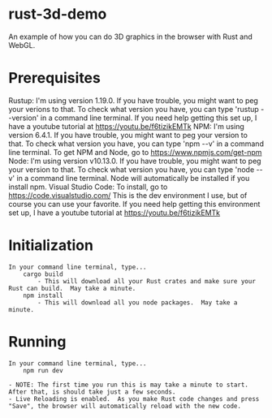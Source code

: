 # rust-3d-demo
  An example of how you can do 3D graphics in the browser with Rust and WebGL.

# Prerequisites
  Rustup: 
    I'm using version 1.19.0.  If you have trouble, you might want to peg your verions to that.
    To check what version you have, you can type 'rustup --version' in a command line terminal.
    If you need help getting this set up, I have a youtube tutorial at https://youtu.be/f6tizikEMTk
  NPM: 
    I'm using version 6.4.1.  If you have trouble, you might want to peg your version to that.
    To check what version you have, you can type 'npm --v' in a command line terminal.
    To get NPM and Node, go to https://www.npmjs.com/get-npm
  Node: 
    I'm using version v10.13.0.  If you have trouble, you might want to peg your version to that.
    To check what version you have, you can type 'node --v' in a command line terminal.
    Node will automatically be installed if you install npm.
  Visual Studio Code: 
    To install, go to https://code.visualstudio.com/
    This is the dev environment I use, but of course you can use your favorite.
    If you need help getting this environment set up, I have a youtube tutorial at https://youtu.be/f6tizikEMTk

# Initialization
    In your command line terminal, type...
        cargo build
            - This will download all your Rust crates and make sure your Rust can build.  May take a minute.
        npm install
            - This will download all you node packages.  May take a minute.

# Running
    In your command line terminal, type...
        npm run dev

    - NOTE: The first time you run this is may take a minute to start.  After that, is should take just a few seconds.
    - Live Reloading is enabled.  As you make Rust code changes and press "Save", the browser will automatically reload with the new code.


